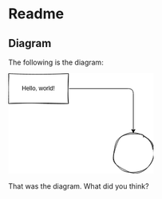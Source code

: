 # Readme

## Diagram

The following is the diagram:

![Drawing](drawings/blah.drawio.png)

That was the diagram. What did you think?
